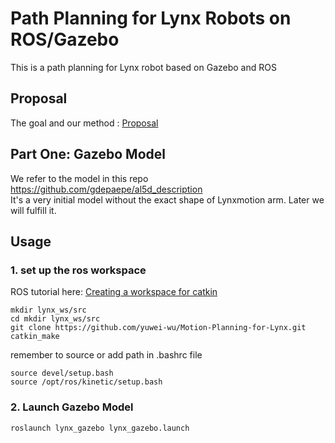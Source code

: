 # Path Planning for Lynx Robots on ROS/Gazebo
This is a path planning for Lynx robot based on Gazebo and ROS

## Proposal

The goal and our method : [Proposal](Proposal.pdf)



## Part One: Gazebo Model

We refer to the model in this repo https://github.com/gdepaepe/al5d_description    
It's a very initial model without the exact shape of Lynxmotion arm. Later we will fulfill it. 


## Usage


### 1. set up the ros workspace

ROS tutorial here: [Creating a workspace for catkin](http://wiki.ros.org/catkin/Tutorials/create_a_workspace)

```
mkdir lynx_ws/src
cd mkdir lynx_ws/src
git clone https://github.com/yuwei-wu/Motion-Planning-for-Lynx.git
catkin_make
```

remember to source or add path in .bashrc file

```
source devel/setup.bash
source /opt/ros/kinetic/setup.bash
```


### 2. Launch Gazebo Model

```python
roslaunch lynx_gazebo lynx_gazebo.launch
```


